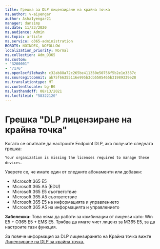 ```yaml
---
title: Грешка за DLP лицензиране на крайна точка
ms.author: v-aiyengar
author: AshaIyengar21
manager: dansimp
ms.date: 11/23/2020
ms.audience: Admin
ms.topic: article
ms.service: o365-administration
ROBOTS: NOINDEX, NOFOLLOW
localization_priority: Normal
ms.collection: Adm_O365
ms.custom:
- "3200001"
- "7176"
ms.openlocfilehash: c32ab88a72c265be411350e50756f5b2e1e3337c
ms.sourcegitcommit: ab75f66355116e995b3cb5505465b31989339e28
ms.translationtype: MT
ms.contentlocale: bg-BG
ms.lasthandoff: 08/13/2021
ms.locfileid: "58322120"
---
```

# <a name="endpoint-dlp-licensing-error"></a>Грешка "DLP лицензиране на крайна точка"

Когато се опитвате да настроите Endpoint DLP, ако получите следната грешка:

`Your organization is missing the licenses required to manage these devices`.

Уверете се, че имате един от следните абонаменти или добавки:

- Microsoft 365 E5
- Microsoft 365 A5 (EDU)
- Microsoft 365 E5 съответствие
- Microsoft 365 A5 съответствие
- Microsoft 365 E5 на информацията и управлението
- Microsoft 365 A5 на информацията и управлението

**Забележка:** Това няма да работи за комбинации от лицензи като: Win E5 + O365 E5 + EMS E5. Трябва да имате чист лиценз за M365 E5, за да настроите тази функция.

За повече информация за DLP лицензирането на Крайна точка вижте [Лицензиране на DLP за крайна точка.](https://docs.microsoft.com/microsoft-365/compliance/endpoint-dlp-getting-started#onboarding-devices-into-device-management)
